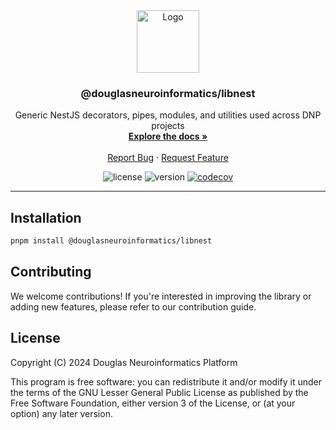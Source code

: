 <!-- PROJECT LOGO -->
<div align="center">
  <a href="https://github.com/DouglasNeuroInformatics/libnest">
    <img src="https://raw.githubusercontent.com/DouglasNeuroInformatics/libnest/main/.github/assets/libnest-logo.png" alt="Logo" width="100" >
  </a>
  <h3 align="center">@douglasneuroinformatics/libnest</h3>
  <p align="center">
    Generic NestJS decorators, pipes, modules, and utilities used across DNP projects
    <br />
    <a href="https://github.com/DouglasNeuroInformatics/libnest">
      <strong>Explore the docs »
      </strong>
    </a>
    <br />
    <br />
    <a href="https://github.com/DouglasNeuroInformatics/libnest/issues" rel="noreferrer" target="_blank">Report Bug</a>
    ·
    <a href="https://github.com/DouglasNeuroInformatics/libnest/issues" rel="noreferrer" target="_blank">Request Feature</a>
  </p>
</div>

<!-- PROJECT SHIELDS -->
<div align="center">

![license](https://img.shields.io/github/license/DouglasNeuroInformatics/libnest)
![version](https://img.shields.io/github/package-json/v/DouglasNeuroInformatics/libnest)
[![codecov](https://codecov.io/gh/DouglasNeuroInformatics/libnest/graph/badge.svg?token=3057mHMv7o)](https://codecov.io/gh/DouglasNeuroInformatics/libnest)

</div>
<hr />

## Installation

```sh
pnpm install @douglasneuroinformatics/libnest
```

## Contributing

We welcome contributions! If you're interested in improving the library or adding new features, please refer to our contribution guide.

## License

Copyright (C) 2024 Douglas Neuroinformatics Platform

This program is free software: you can redistribute it and/or modify
it under the terms of the GNU Lesser General Public License as published by
the Free Software Foundation, either version 3 of the License, or
(at your option) any later version.
